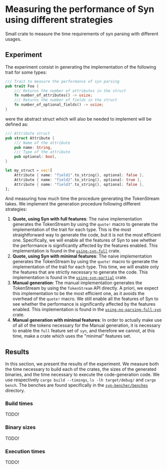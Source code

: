 # Measuring the performance of Syn using different strategies

Small crate to measure the time requirements of syn parsing with different usages.

## Experiment

The experiment consist in generating the implementation of the following trait for some types:

```rust
/// Trait to measure the performance of syn parsing
pub trait Foo {
    /// Returns the number of attributes in the struct
    fn number_of_attributes() -> usize;
    /// Returns the number of fields in the struct
    fn number_of_optional_fields() -> usize;
}
```

were the abstract struct which will also be needed to implement will be defined as:

```rust
/// Attribute struct
pub struct Attribute {
    /// Name of the attribute
    pub name: String,
    /// Type of the attribute
    pub optional: bool,
}

let my_struct = vec![
    Attribute { name: "field1".to_string(), optional: false },
    Attribute { name: "field2".to_string(), optional: true },
    Attribute { name: "field3".to_string(), optional: false },
];
```

And measuring how much time the procedure generating the TokenStream takes. We implement the generation
procedure following different strategies:

1. **Quote, using Syn with full features**: The naive implementation generates the TokenStream by using the `quote!` macro to generate the
   implementation of the trait for each type. This is the most straightforward way to generate the code, but
   it is not the most efficient one. Specifically, we will enable all the features of Syn to see whether the
   performance is significantly affected by the features enabled. This implementation is found in the
   [`using-syn-full`](using-syn-full) crate.
2. **Quote, using Syn with minimal features**: The naive implementation generates the TokenStream by using the `quote!` macro to generate the
   implementation of the trait for each type. This time, we will enable only the features that are strictly
   necessary to generate the code. This implementation is found in the [`using-syn-partial`](using-syn-partial) crate.
3. **Manual generation**: The manual implementation generates the TokenStream by using the `TokenStream` API directly. A priori, we expect this
   implementation to be the most efficient one, as it avoids the overhead of the `quote!` macro. We still enable
   all the features of Syn to see whether the performance is significantly affected by the features enabled.
   This implementation is found in the [`using-no-parsing-full-syn`](using-no-parsing-full-syn) crate.
4. **Manual generation with minimal features**: In order to actually make use of all of the tokens necessary for the Manual generation,
   it is necessary to enable the `full` feature set of `syn`, and therefore we cannot, at this time, make a crate which uses
   the "minimal" features set.

## Results

In this section, we present the results of the experiment. We measure both the time necessary to build each of the
crates, the sizes of the generated binaries, and the time necessary to execute the code-generation code.
We use respectively `cargo build --timings`, `ls -lh target/debug/` and `cargo bench`. The benches are found
specifically in the [`syn-bencher/benches`](syn-bencher/benches) directory.

### Build times

TODO!

### Binary sizes

TODO!

### Execution times

TODO!
